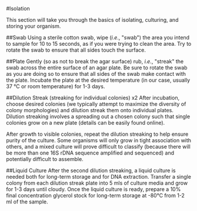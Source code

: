 #Isolation

This section will take you through the basics of isolating, culturing, and storing your organism.

##Swab
Using a sterile cotton swab, wipe (_i.e_., "swab") the area you intend to sample for 10 to 15 seconds, as if you were trying to clean the area. Try to rotate the swab to ensure that all sides touch the surface. 

##Plate
Gently (so as not to break the agar surface) rub, _i.e._, "streak" the swab across the entire surface of an agar plate. Be sure to rotate the swab as you are doing so to ensure that all sides of the swab make contact with the plate. Incubate the plate at the desired temperature (in our case, usually 37 °C or room temperature) for 1-3 days.

##Dilution Streak (streaking for individual colonies) x2
After incubation, choose desired colonies (we typically attempt to maximize the diversity of colony morphologies) and dilution streak them onto individual plates. Dilution streaking involves a spreading out a chosen colony such that single colonies grow on a new plate (details can be easily found online).

After growth to visible colonies, repeat the dilution streaking to help ensure purity of the culture. Some organisms will only grow in tight association with others, and a mixed culture will prove difficult to classify (because there will be more than one 16S rDNA sequence amplified and sequenced) and potentially difficult to assemble.

##Liquid Culture
After the second dilution streaking, a liquid culture is needed both for long-term storage and for DNA extraction. Transfer a single colony from each dilution streak plate into 5 mls of culture media and grow for 1-3 days until cloudy. Once the liquid culture is ready, prepare a 10% final concentration glycerol stock for long-term storage at -80°C from 1-2 ml of the sample.
